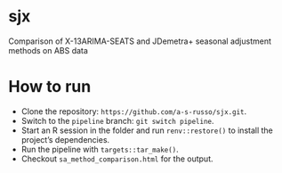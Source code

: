 # sjx
Comparison of X-13ARIMA-SEATS and JDemetra+ seasonal adjustment methods on ABS data

# How to run

- Clone the repository: `https://github.com/a-s-russo/sjx.git`.
- Switch to the `pipeline` branch: `git switch pipeline`.
- Start an R session in the folder and run `renv::restore()`
   to install the project’s dependencies.
- Run the pipeline with `targets::tar_make()`.
- Checkout `sa_method_comparison.html` for the output.